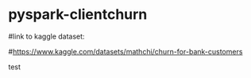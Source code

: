 # pyspark-clientchurn

#link to kaggle dataset:

#https://www.kaggle.com/datasets/mathchi/churn-for-bank-customers

test
